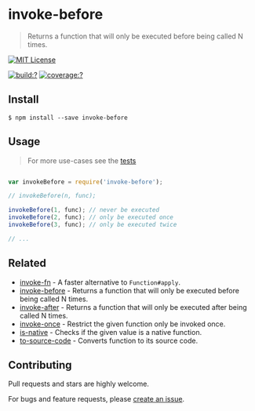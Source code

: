 # invoke-before

> Returns a function that will only be executed before being called N times.

[![MIT License](https://img.shields.io/badge/license-MIT_License-green.svg?style=flat-square)](https://github.com/gearcase/invoke-before/blob/master/LICENSE)

[![build:?](https://img.shields.io/travis/gearcase/invoke-before/master.svg?style=flat-square)](https://travis-ci.org/gearcase/invoke-before)
[![coverage:?](https://img.shields.io/coveralls/gearcase/invoke-before/master.svg?style=flat-square)](https://coveralls.io/github/gearcase/invoke-before)


## Install

```
$ npm install --save invoke-before 
```

## Usage

> For more use-cases see the [tests](https://github.com/gearcase/invoke-before/blob/master/test/spec/index.js)

```js

var invokeBefore = require('invoke-before');

// invokeBefore(n, func);

invokeBefore(1, func); // never be executed
invokeBefore(2, func); // only be executed once
invokeBefore(3, func); // only be executed twice

// ...
```

## Related

- [invoke-fn](https://github.com/gearcase/invoke-fn) - A faster alternative to `Function#apply`.
- [invoke-before](https://github.com/gearcase/invoke-before) - Returns a function that will only be executed before being called N times.
- [invoke-after](https://github.com/gearcase/invoke-after) - Returns a function that will only be executed after being called N times.
- [invoke-once](https://github.com/gearcase/invoke-once) - Restrict the given function only be invoked once.
- [is-native](https://github.com/gearcase/is-native) - Checks if the given value is a native function.
- [to-source-code](https://github.com/gearcase/to-source-code.git) - Converts function to its source code.


## Contributing

Pull requests and stars are highly welcome.

For bugs and feature requests, please [create an issue](https://github.com/gearcase/invoke-before/issues/new).
